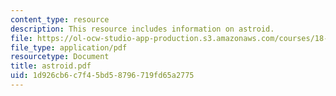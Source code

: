 ```yaml
---
content_type: resource
description: This resource includes information on astroid.
file: https://ol-ocw-studio-app-production.s3.amazonaws.com/courses/18-01-single-variable-calculus-fall-2005/1d926cb6c7f45bd58796719fd65a2775_astroid.pdf
file_type: application/pdf
resourcetype: Document
title: astroid.pdf
uid: 1d926cb6-c7f4-5bd5-8796-719fd65a2775
---
```

